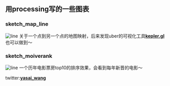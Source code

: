 ## 用processing写的一些图表

### sketch_map_line
![line](https://github.com/wangyasai/DataVizTemp/blob/master/image/map_line.gif)
关于一个点到另一个点的地图映射，后来发现uber的可视化工具[**kepler.gl**](http://kepler.gl/#/demo)也可以做到～



### sketch_moiverank
![line](https://github.com/wangyasai/DataVizTemp/blob/master/image/movie.gif)
一个历年电影票房top10的排序效果，会看到每年新晋的电影～


twitter:[**yasai_wang**](https://twitter.com/yasai_wang)

